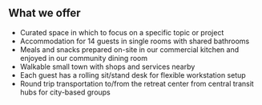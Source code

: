 ## What we offer

* Curated space in which to focus on a specific topic or project
* Accommodation for 14 guests in single rooms with shared bathrooms
* Meals and snacks prepared on-site in our commercial kitchen and enjoyed in our community dining room
* Walkable small town with shops and services nearby
* Each guest has a rolling sit/stand desk for flexible workstation setup
* Round trip transportation to/from the retreat center from central transit hubs for city-based groups
